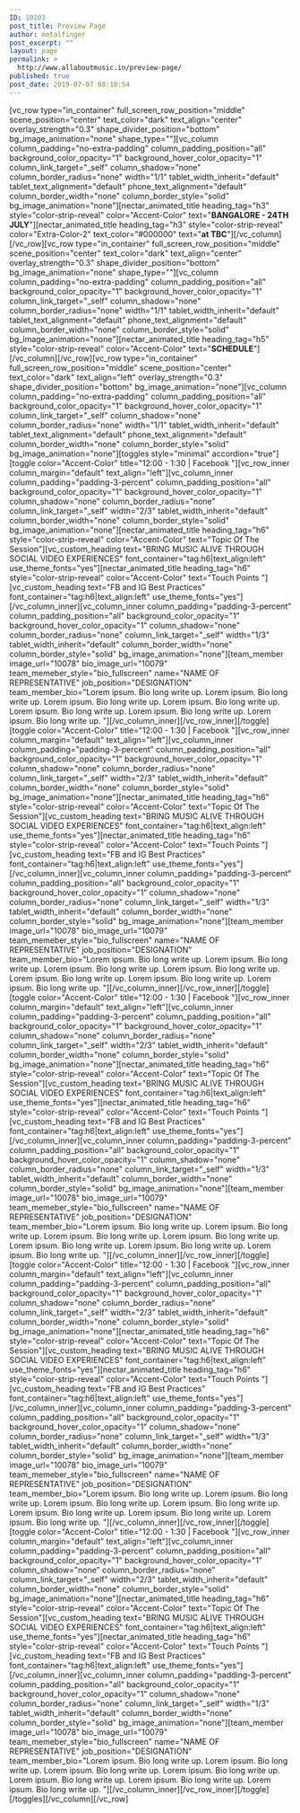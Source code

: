 ```yaml
---
ID: 10103
post_title: Preview Page
author: metalfinger
post_excerpt: ""
layout: page
permalink: >
  http://www.allaboutmusic.in/preview-page/
published: true
post_date: 2019-07-07 08:10:54
---
```

<p>[vc_row type="in_container" full_screen_row_position="middle" scene_position="center" text_color="dark" text_align="center" overlay_strength="0.3" shape_divider_position="bottom" bg_image_animation="none" shape_type=""][vc_column column_padding="no-extra-padding" column_padding_position="all" background_color_opacity="1" background_hover_color_opacity="1" column_link_target="_self" column_shadow="none" column_border_radius="none" width="1/1" tablet_width_inherit="default" tablet_text_alignment="default" phone_text_alignment="default" column_border_width="none" column_border_style="solid" bg_image_animation="none"][nectar_animated_title heading_tag="h3" style="color-strip-reveal" color="Accent-Color" text="<b>BANGALORE - 24TH JULY</b>"][nectar_animated_title heading_tag="h3" style="color-strip-reveal" color="Extra-Color-2" text_color="#000000" text="<b>at TBC</b>"][/vc_column][/vc_row][vc_row type="in_container" full_screen_row_position="middle" scene_position="center" text_color="dark" text_align="center" overlay_strength="0.3" shape_divider_position="bottom" bg_image_animation="none" shape_type=""][vc_column column_padding="no-extra-padding" column_padding_position="all" background_color_opacity="1" background_hover_color_opacity="1" column_link_target="_self" column_shadow="none" column_border_radius="none" width="1/1" tablet_width_inherit="default" tablet_text_alignment="default" phone_text_alignment="default" column_border_width="none" column_border_style="solid" bg_image_animation="none"][nectar_animated_title heading_tag="h5" style="color-strip-reveal" color="Accent-Color" text="<b>SCHEDULE</b>"][/vc_column][/vc_row][vc_row type="in_container" full_screen_row_position="middle" scene_position="center" text_color="dark" text_align="left" overlay_strength="0.3" shape_divider_position="bottom" bg_image_animation="none"][vc_column column_padding="no-extra-padding" column_padding_position="all" background_color_opacity="1" background_hover_color_opacity="1" column_link_target="_self" column_shadow="none" column_border_radius="none" width="1/1" tablet_width_inherit="default" tablet_text_alignment="default" phone_text_alignment="default" column_border_width="none" column_border_style="solid" bg_image_animation="none"][toggles style="minimal" accordion="true"][toggle color="Accent-Color" title="12:00 - 1:30    |    Facebook "][vc_row_inner column_margin="default" text_align="left"][vc_column_inner column_padding="padding-3-percent" column_padding_position="all" background_color_opacity="1" background_hover_color_opacity="1" column_shadow="none" column_border_radius="none" column_link_target="_self" width="2/3" tablet_width_inherit="default" column_border_width="none" column_border_style="solid" bg_image_animation="none"][nectar_animated_title heading_tag="h6" style="color-strip-reveal" color="Accent-Color" text="Topic Of The Session"][vc_custom_heading text="BRING MUSIC ALIVE THROUGH SOCIAL VIDEO EXPERIENCES" font_container="tag:h6|text_align:left" use_theme_fonts="yes"][nectar_animated_title heading_tag="h6" style="color-strip-reveal" color="Accent-Color" text="Touch Points "][vc_custom_heading text="FB and IG Best Practices" font_container="tag:h6|text_align:left" use_theme_fonts="yes"][/vc_column_inner][vc_column_inner column_padding="padding-3-percent" column_padding_position="all" background_color_opacity="1" background_hover_color_opacity="1" column_shadow="none" column_border_radius="none" column_link_target="_self" width="1/3" tablet_width_inherit="default" column_border_width="none" column_border_style="solid" bg_image_animation="none"][team_member image_url="10078" bio_image_url="10079" team_memeber_style="bio_fullscreen" name="NAME OF REPRESENTATIVE" job_position="DESIGNATION" team_member_bio="Lorem ipsum. Bio long write up. Lorem ipsum. Bio long write up. Lorem ipsum. Bio long write up. Lorem ipsum. Bio long write up. Lorem ipsum. Bio long write up. Lorem ipsum. Bio long write up. Lorem ipsum. Bio long write up. "][/vc_column_inner][/vc_row_inner][/toggle][toggle color="Accent-Color" title="12:00 - 1:30    |    Facebook "][vc_row_inner column_margin="default" text_align="left"][vc_column_inner column_padding="padding-3-percent" column_padding_position="all" background_color_opacity="1" background_hover_color_opacity="1" column_shadow="none" column_border_radius="none" column_link_target="_self" width="2/3" tablet_width_inherit="default" column_border_width="none" column_border_style="solid" bg_image_animation="none"][nectar_animated_title heading_tag="h6" style="color-strip-reveal" color="Accent-Color" text="Topic Of The Session"][vc_custom_heading text="BRING MUSIC ALIVE THROUGH SOCIAL VIDEO EXPERIENCES" font_container="tag:h6|text_align:left" use_theme_fonts="yes"][nectar_animated_title heading_tag="h6" style="color-strip-reveal" color="Accent-Color" text="Touch Points "][vc_custom_heading text="FB and IG Best Practices" font_container="tag:h6|text_align:left" use_theme_fonts="yes"][/vc_column_inner][vc_column_inner column_padding="padding-3-percent" column_padding_position="all" background_color_opacity="1" background_hover_color_opacity="1" column_shadow="none" column_border_radius="none" column_link_target="_self" width="1/3" tablet_width_inherit="default" column_border_width="none" column_border_style="solid" bg_image_animation="none"][team_member image_url="10078" bio_image_url="10079" team_memeber_style="bio_fullscreen" name="NAME OF REPRESENTATIVE" job_position="DESIGNATION" team_member_bio="Lorem ipsum. Bio long write up. Lorem ipsum. Bio long write up. Lorem ipsum. Bio long write up. Lorem ipsum. Bio long write up. Lorem ipsum. Bio long write up. Lorem ipsum. Bio long write up. Lorem ipsum. Bio long write up. "][/vc_column_inner][/vc_row_inner][/toggle][toggle color="Accent-Color" title="12:00 - 1:30    |    Facebook "][vc_row_inner column_margin="default" text_align="left"][vc_column_inner column_padding="padding-3-percent" column_padding_position="all" background_color_opacity="1" background_hover_color_opacity="1" column_shadow="none" column_border_radius="none" column_link_target="_self" width="2/3" tablet_width_inherit="default" column_border_width="none" column_border_style="solid" bg_image_animation="none"][nectar_animated_title heading_tag="h6" style="color-strip-reveal" color="Accent-Color" text="Topic Of The Session"][vc_custom_heading text="BRING MUSIC ALIVE THROUGH SOCIAL VIDEO EXPERIENCES" font_container="tag:h6|text_align:left" use_theme_fonts="yes"][nectar_animated_title heading_tag="h6" style="color-strip-reveal" color="Accent-Color" text="Touch Points "][vc_custom_heading text="FB and IG Best Practices" font_container="tag:h6|text_align:left" use_theme_fonts="yes"][/vc_column_inner][vc_column_inner column_padding="padding-3-percent" column_padding_position="all" background_color_opacity="1" background_hover_color_opacity="1" column_shadow="none" column_border_radius="none" column_link_target="_self" width="1/3" tablet_width_inherit="default" column_border_width="none" column_border_style="solid" bg_image_animation="none"][team_member image_url="10078" bio_image_url="10079" team_memeber_style="bio_fullscreen" name="NAME OF REPRESENTATIVE" job_position="DESIGNATION" team_member_bio="Lorem ipsum. Bio long write up. Lorem ipsum. Bio long write up. Lorem ipsum. Bio long write up. Lorem ipsum. Bio long write up. Lorem ipsum. Bio long write up. Lorem ipsum. Bio long write up. Lorem ipsum. Bio long write up. "][/vc_column_inner][/vc_row_inner][/toggle][toggle color="Accent-Color" title="12:00 - 1:30    |    Facebook "][vc_row_inner column_margin="default" text_align="left"][vc_column_inner column_padding="padding-3-percent" column_padding_position="all" background_color_opacity="1" background_hover_color_opacity="1" column_shadow="none" column_border_radius="none" column_link_target="_self" width="2/3" tablet_width_inherit="default" column_border_width="none" column_border_style="solid" bg_image_animation="none"][nectar_animated_title heading_tag="h6" style="color-strip-reveal" color="Accent-Color" text="Topic Of The Session"][vc_custom_heading text="BRING MUSIC ALIVE THROUGH SOCIAL VIDEO EXPERIENCES" font_container="tag:h6|text_align:left" use_theme_fonts="yes"][nectar_animated_title heading_tag="h6" style="color-strip-reveal" color="Accent-Color" text="Touch Points "][vc_custom_heading text="FB and IG Best Practices" font_container="tag:h6|text_align:left" use_theme_fonts="yes"][/vc_column_inner][vc_column_inner column_padding="padding-3-percent" column_padding_position="all" background_color_opacity="1" background_hover_color_opacity="1" column_shadow="none" column_border_radius="none" column_link_target="_self" width="1/3" tablet_width_inherit="default" column_border_width="none" column_border_style="solid" bg_image_animation="none"][team_member image_url="10078" bio_image_url="10079" team_memeber_style="bio_fullscreen" name="NAME OF REPRESENTATIVE" job_position="DESIGNATION" team_member_bio="Lorem ipsum. Bio long write up. Lorem ipsum. Bio long write up. Lorem ipsum. Bio long write up. Lorem ipsum. Bio long write up. Lorem ipsum. Bio long write up. Lorem ipsum. Bio long write up. Lorem ipsum. Bio long write up. "][/vc_column_inner][/vc_row_inner][/toggle][toggle color="Accent-Color" title="12:00 - 1:30    |    Facebook "][vc_row_inner column_margin="default" text_align="left"][vc_column_inner column_padding="padding-3-percent" column_padding_position="all" background_color_opacity="1" background_hover_color_opacity="1" column_shadow="none" column_border_radius="none" column_link_target="_self" width="2/3" tablet_width_inherit="default" column_border_width="none" column_border_style="solid" bg_image_animation="none"][nectar_animated_title heading_tag="h6" style="color-strip-reveal" color="Accent-Color" text="Topic Of The Session"][vc_custom_heading text="BRING MUSIC ALIVE THROUGH SOCIAL VIDEO EXPERIENCES" font_container="tag:h6|text_align:left" use_theme_fonts="yes"][nectar_animated_title heading_tag="h6" style="color-strip-reveal" color="Accent-Color" text="Touch Points "][vc_custom_heading text="FB and IG Best Practices" font_container="tag:h6|text_align:left" use_theme_fonts="yes"][/vc_column_inner][vc_column_inner column_padding="padding-3-percent" column_padding_position="all" background_color_opacity="1" background_hover_color_opacity="1" column_shadow="none" column_border_radius="none" column_link_target="_self" width="1/3" tablet_width_inherit="default" column_border_width="none" column_border_style="solid" bg_image_animation="none"][team_member image_url="10078" bio_image_url="10079" team_memeber_style="bio_fullscreen" name="NAME OF REPRESENTATIVE" job_position="DESIGNATION" team_member_bio="Lorem ipsum. Bio long write up. Lorem ipsum. Bio long write up. Lorem ipsum. Bio long write up. Lorem ipsum. Bio long write up. Lorem ipsum. Bio long write up. Lorem ipsum. Bio long write up. Lorem ipsum. Bio long write up. "][/vc_column_inner][/vc_row_inner][/toggle][/toggles][/vc_column][/vc_row]</p>